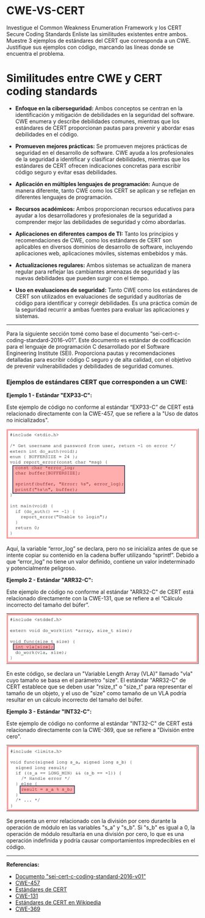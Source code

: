 # CWE-VS-CERT
Investigue el Common Weakness Enumeration Framework y los CERT Secure Coding Standards  Enliste las similitudes existentes entre ambos. Muestre 3 ejemplos de estándares del CERT que corresponda a un CWE. Justifique sus ejemplos con código, marcando las líneas donde se encuentra el problema.

# Similitudes entre CWE y CERT coding standards

- **Enfoque en la ciberseguridad:** Ambos conceptos se centran en la identificación y mitigación de debilidades en la seguridad del software. CWE enumera y describe debilidades comunes, mientras que los estándares de CERT proporcionan pautas para prevenir y abordar esas debilidades en el código.

- **Promueven mejores prácticas:** Se promueven mejores prácticas de seguridad en el desarrollo de software. CWE ayuda a los profesionales de la seguridad a identificar y clasificar debilidades, mientras que los estándares de CERT ofrecen indicaciones concretas para escribir código seguro y evitar esas debilidades.

- **Aplicación en múltiples lenguajes de programación:** Aunque de manera diferente, tanto CWE como los CERT se aplican y se reflejan en diferentes lenguajes de programación.

- **Recursos académicos:** Ambos proporcionan recursos educativos para ayudar a los desarrolladores y profesionales de la seguridad a comprender mejor las debilidades de seguridad y cómo abordarlas.

- **Aplicaciones en diferentes campos de TI:** Tanto los principios y recomendaciones de CWE, como los estándares de CERT son aplicables en diversos dominios de desarrollo de software, incluyendo aplicaciones web, aplicaciones móviles, sistemas embebidos y más.

- **Actualizaciones regulares:** Ambos sistemas se actualizan de manera regular para reflejar las cambiantes amenazas de seguridad y las nuevas debilidades que pueden surgir con el tiempo.

- **Uso en evaluaciones de seguridad:** Tanto CWE como los estándares de CERT son utilizados en evaluaciones de seguridad y auditorías de código para identificar y corregir debilidades. Es una práctica común de la seguridad recurrir a ambas fuentes para evaluar las aplicaciones y sistemas.

---

Para la siguiente sección tomé como base el documento “sei-cert-c-coding-standard-2016-v01”. Este documento es estándar de codificación para el lenguaje de programación C desarrollado por el Software Engineering Institute (SEI). Proporciona pautas y recomendaciones detalladas para escribir código C seguro y de alta calidad, con el objetivo de prevenir vulnerabilidades y debilidades de seguridad comunes.

### Ejemplos de estándares CERT que corresponden a un CWE:

**Ejemplo 1 - Estándar "EXP33-C":**

Este ejemplo de código no conforme al estándar “EXP33-C” de CERT está relacionado directamente con la CWE-457, que se refiere a la "Uso de datos no inicializados". 

![imagen "INT32-C](https://github.com/raulvillalpando/CWE-VS-CERT/blob/main/image_2023-09-12_201652588.png)

Aquí, la variable “error_log” se declara, pero no se inicializa antes de que se intente copiar su contenido en la cadena buffer utilizando “sprintf”. Debido a que “error_log” no tiene un valor definido, contiene un valor indeterminado y potencialmente peligroso.

**Ejemplo 2 - Estándar "ARR32-C":**

Este ejemplo de código no conforme al estándar "ARR32-C" de CERT está relacionado directamente con la CWE-131, que se refiere a el “Cálculo incorrecto del tamaño del búfer”. 

![imagen "INT32-C](https://github.com/raulvillalpando/CWE-VS-CERT/blob/1264f7889922623cfb0f67bbff78f41ab7527f82/image_2023-09-12_202034947.png)

En este código, se declara un "Variable Length Array (VLA)" llamado "vla" cuyo tamaño se basa en el parámetro "size". El estándar "ARR32-C" de CERT establece que se deben usar "rsize_t" o "size_t" para representar el tamaño de un objeto, y el uso de "size" como tamaño de un VLA podría resultar en un cálculo incorrecto del tamaño del búfer.

**Ejemplo 3 - Estándar "INT32-C":**

Este ejemplo de código no conforme al estándar "INT32-C" de CERT está relacionado directamente con la CWE-369, que se refiere a "División entre cero".

![imagen "INT32-C](https://github.com/raulvillalpando/CWE-VS-CERT/blob/main/image_2023-09-12_202336732.png)

Se presenta un error relacionado con la división por cero durante la operación de módulo en las variables "s_a" y "s_b". Si "s_b" es igual a 0, la operación de módulo resultaría en una división por cero, lo que es una operación indefinida y podría causar comportamientos impredecibles en el código.

---

**Referencias:**
- [Documento "sei-cert-c-coding-standard-2016-v01"](https://resources.sei.cmu.edu/downloads/secure-coding/assets/sei-cert-c-coding-standard-2016-v01.pdf)
- [CWE-457](https://cwe.mitre.org/data/definitions/457.html)
- [Estándares de CERT](https://wiki.sei.cmu.edu/confluence/display/seccode/SEI+CERT+Coding+Standards)
- [CWE-131](https://cwe.mitre.org/data/definitions/131.html)
- [Estándares de CERT en Wikipedia](https://en.wikipedia.org/wiki/CERT_Coding_Standards)
- [CWE-369](https://cwe.mitre.org/data/definitions/369.html)
